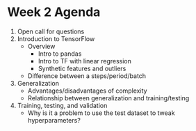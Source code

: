 # Week 2 Agenda

1. Open call for questions
2. Introduction to TensorFlow
    - Overview
        - Intro to pandas
        - Intro to TF with linear regression
        - Synthetic features and outliers
    - Difference between a steps/period/batch
3. Generalization
    - Advantages/disadvantages of complexity
    - Relationship between generalization and training/testing
4. Training, testing, and validation
    - Why is it a problem to use the test dataset to tweak hyperparameters?
